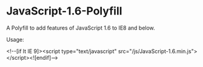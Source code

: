 JavaScript-1.6-Polyfill
=======================

A Polyfill to add features of JavaScript 1.6 to IE8 and below.

Usage:

&lt;!--[if lt IE 9]>&lt;script type="text/javascript" src="/js/JavaScript-1.6.min.js"&gt;&lt;/script&gt;<![endif]--&gt;